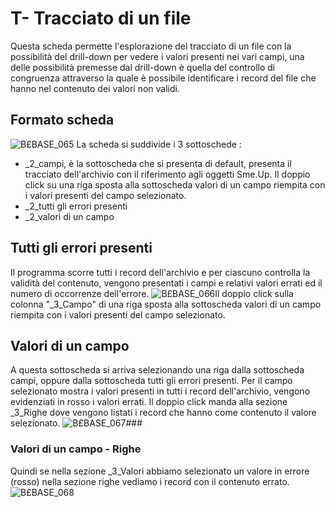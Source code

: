 # T- Tracciato di un file
Questa scheda permette l'esplorazione del tracciato di un file con la possibilità del drill-down per vedere i valori presenti nei vari campi, una delle possibilità premesse dal drill-down è quella del controllo di congruenza attraverso la quale è possibile identificare i record del file che hanno nel contenuto dei valori non validi.

## Formato scheda
![B£BASE_065](http://localhost:3000/immagini/MBDOC_SCH-OJFILE_T/BXBASE_065.png)
La scheda si suddivide i 3 sottoschede : 
 * _2_campi, è la sottoscheda che si presenta di default, presenta il tracciato dell'archivio con il riferimento agli oggetti Sme.Up. Il doppio click su una riga sposta alla sottoscheda valori di un campo riempita con i valori presenti del campo selezionato.
 * _2_tutti gli errori presenti
 * _2_valori di un campo

## Tutti gli errori presenti
Il programma scorre tutti i record dell'archivio e per ciascuno controlla la validità del contenuto, vengono presentati i campi e relativi valori errati ed il numero di occorrenze dell'errore.
![B£BASE_066](http://localhost:3000/immagini/MBDOC_SCH-OJFILE_T/BXBASE_066.png)Il doppio click sulla colonna "_3_Campo" di una riga sposta alla sottoscheda valori di un campo riempita con i valori presenti del campo selezionato.

## Valori di un campo
A questa sottoscheda si arriva selezionando una riga dalla sottoscheda campi, oppure dalla sottoscheda tutti gli errori presenti.
Per il campo selezionato mostra i valori presenti in tutti i record dell'archivio, vengono evidenziati in rosso i valori errati. Il doppio click manda alla sezione _3_Righe dove vengono listati i record che hanno come contenuto il valore selezionato.
![B£BASE_067](http://localhost:3000/immagini/MBDOC_SCH-OJFILE_T/BXBASE_067.png)###
### Valori di un campo - Righe
Quindi se nella sezione _3_Valori abbiamo selezionato un valore in errore (rosso) nella sezione righe vediamo i record con il contenuto errato.
![B£BASE_068](http://localhost:3000/immagini/MBDOC_SCH-OJFILE_T/BXBASE_068.png)